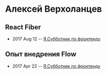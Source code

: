 # Алексей Верхоланцев

## React Fiber
- 2017 Aug 12 -- [Я.Субботник по фронтенду](https://events.yandex.ru/lib/talks/4842/)    
## Опыт внедрения Flow
- 2017 Apr 22 -- [Я.Субботник по фронтенду](https://events.yandex.ru/lib/talks/4564/)    
